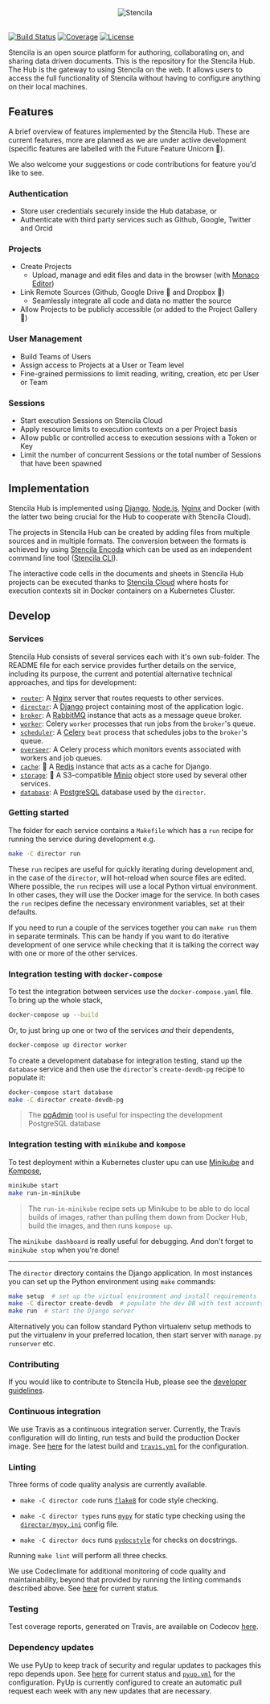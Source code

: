 <div align="center">
	<img src="http://stenci.la/img/logo-name.png" alt="Stencila" style="max-width:150px">
</div>
<br>

[![Build Status](https://dev.azure.com/stencila/stencila/_apis/build/status/stencila.hub?branchName=master)](https://dev.azure.com/stencila/stencila/_build/latest?definitionId=5&branchName=master)
[![Coverage](https://codecov.io/gh/stencila/hub/branch/master/graph/badge.svg)](https://codecov.io/gh/stencila/hub)
[![License](https://img.shields.io/badge/License-Apache%202.0-3262eb.svg)](https://opensource.org/licenses/Apache-2.0)

Stencila is an open source platform for authoring, collaborating on, and sharing data driven documents. This is the 
repository for the Stencila Hub. The Hub is the gateway to using Stencila on the web. It allows users to access the full 
functionality of Stencila without having to configure anything on their local machines.


## Features

A brief overview of features implemented by the Stencila Hub. These are current features, more are planned as we are 
under active development (specific features are labelled with the Future Feature Unicorn 🦄).

We also welcome your suggestions or code contributions for feature you'd like to see.

### Authentication

- Store user credentials securely inside the Hub database, or
- Authenticate with third party services such as Github, Google, Twitter and Orcid

### Projects

- Create Projects
    - Upload, manage and edit files and data in the browser (with [Monaco Editor](https://microsoft.github.io/monaco-editor/index.html))
- Link Remote Sources (Github, Google Drive 🦄 and Dropbox 🦄)
    - Seamlessly integrate all code and data no matter the source
- Allow Projects to be publicly accessible (or added to the Project Gallery 🦄)

### User Management

- Build Teams of Users
- Assign access to Projects at a User or Team level
- Fine-grained permissions to limit reading, writing, creation, etc per User or Team

### Sessions

- Start execution Sessions on Stencila Cloud
- Apply resource limits to execution contexts on a per Project basis
- Allow public or controlled access to execution sessions with a Token or Key
- Limit the number of concurrent Sessions or the total number of Sessions that have been spawned


## Implementation

Stencila Hub is implemented using [Django](https://www.djangoproject.com/), [Node.js](https://nodejs.org/en/), 
[Nginx](http://nginx.org/) and Docker (with the latter two being crucial for the Hub to cooperate with Stencila Cloud).

The projects in Stencila Hub can be created  by adding files from multiple sources and in multiple formats. The 
conversion between the formats is achieved by using 
[Stencila Encoda](https://github.com/stencila/encoda) which can be used as an independent command line tool ([Stencila CLI](https://github.com/stencila/stencila)).

The interactive code cells in the documents and sheets in Stencila Hub projects can be executed thanks to 
[Stencila Cloud](https://github.com/stencila/cloud) where hosts for execution contexts sit in Docker containers on a 
Kubernetes Cluster.

## Develop

### Services

Stencila Hub consists of several services each with it's own sub-folder. The README file for each service provides further details on the service, including its purpose, the current and potential alternative technical approaches, and tips for development:

* [`router`](router): A [Nginx](https://nginx.org/) server that routes requests to other services.
* [`director`](director): A [Django](https://www.djangoproject.com/) project containing most of the application logic.
* [`broker`](broker): A [RabbitMQ](https://www.rabbitmq.com/) instance that acts as a message queue broker.
* [`worker`](worker): Celery `worker` processes that run jobs from the `broker`'s queue.
* [`scheduler`](scheduler): A [Celery](https://docs.celeryproject.org) `beat` process that schedules jobs to the `broker`'s queue.
* [`overseer`](overseer): A Celery process which monitors events associated with workers and job queues.
* [`cache`](cache): 🦄 A [Redis](https://redis.io) instance that acts as a cache for Django.
* [`storage`](storage): 🦄 A S3-compatible [Minio](https://min.io) object store used by several other services.
* [`database`](database): A [PostgreSQL](https://www.postgresql.org/) database used by the `director`.

### Getting started

The folder for each service contains a `Makefile` which has a `run` recipe for running the service during development e.g.

```sh
make -C director run
```

These `run` recipes are useful for quickly iterating during development and, in the case of the `director`, will hot-reload when source files are edited. Where possible, the `run` recipes will use a local Python virtual environment. In other cases, they will use the Docker image for the service. In both cases the `run` recipes define the necessary environment variables, set at their defaults.

If you need to run a couple of the services together you can `make run` them in separate terminals. This can be handy if you want to do iterative development of one service while checking that it is talking the correct way with one or more of the other services.

### Integration testing with `docker-compose`

To test the integration between services use the `docker-compose.yaml` file. To bring up the whole stack,

```sh
docker-compose up --build
```

Or, to just bring up one or two of the services _and_ their dependents,

```sh
docker-compose up director worker
```

To create a development database for integration testing, stand up the `database` service and then use the `director`'s `create-devdb-pg` recipe to populate it:

```sh
docker-compose start database
make -C director create-devdb-pg
```

> The [pgAdmin](https://www.pgadmin.org/) tool is useful for inspecting the development PostgreSQL database

### Integration testing with `minikube` and `kompose`

To test deployment within a Kubernetes cluster upu can use [Minikube](https://minikube.sigs.k8s.io/docs/) and [Kompose](http://kompose.io/),

```sh
minikube start
make run-in-minikube
```

> The `run-in-minikube` recipe sets up Minikube to be able to do local builds of images, rather than pulling them down from Docker Hub, build the images, and then runs `kompose up`.

The `minikube dashboard` is really useful for debugging. And don't forget to `minikube stop` when you're done!

---

The `director` directory contains the Django application. In most instances you can set up the Python environment using
`make` commands:

```bash
make setup  # set up the virtual environment and install requirements
make -C director create-devdb  # populate the dev DB with test accounts (usernames == passwords)
make run  # start the Django server
```

Alternatively you can follow standard Python virtualenv setup methods to put the virtualenv in your preferred location,
then start server with `manage.py runserver` etc. 

### Contributing

If you would like to contribute to Stencila Hub, please see the [developer guidelines](CONTRIBUTING.md).

### Continuous integration

We use Travis as a continuous integration server. Currently, the Travis configuration will do linting, run tests and 
build the production Docker image. See [here](https://travis-ci.org/stencila/hub) for the latest build and 
[`travis.yml`](travis.yml) for the configuration.

### Linting

Three forms of code quality analysis are currently available. 

- `make -C director code` runs [`flake8`](http://flake8.pycqa.org) for code style checking.

- `make -C director types` runs [`mypy`](http://mypy-lang.org/) for static type checking using the 
  [`director/mypy.ini`](director/mypy.ini) config file.

- `make -C director docs` runs [`pydocstyle`](http://www.pydocstyle.org) for checks on docstrings.

Running `make lint` will perform all three checks.

We use Codeclimate for additional monitoring of code quality and maintainability, beyond that provided by running the 
linting commands described above. See [here](https://codeclimate.com/github/stencila/hub) for current status.

### Testing

Test coverage reports, generated on Travis, are available on Codecov [here](https://codecov.io/gh/stencila/hub).

### Dependency updates

We use PyUp to keep track of security and regular updates to packages this repo depends upon. See 
[here](https://pyup.io/repos/github/stencila/hub) for current status and [`pyup.yml`](pyup.yml) for the configuration. 
PyUp is currently configured to create an automatic pull request each week with any new updates that are necessary.
